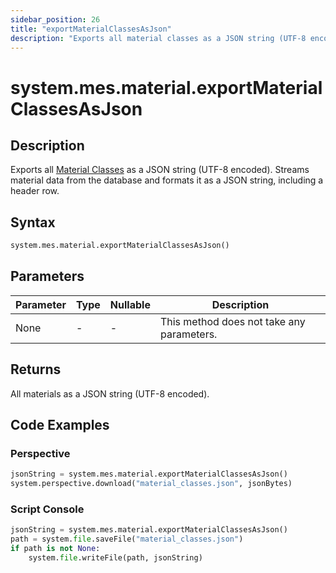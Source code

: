 ```yaml
---
sidebar_position: 26
title: "exportMaterialClassesAsJson"
description: "Exports all material classes as a JSON string (UTF-8 encoded)"
---
```


# system.mes.material.exportMaterialClassesAsJson

## Description

Exports all [Material Classes](../../data-model/material-model/material-class) as a JSON string (UTF-8 encoded).
Streams material data from the database and formats it as a JSON string, including a header row.

## Syntax

```python
system.mes.material.exportMaterialClassesAsJson()
```

## Parameters

| Parameter | Type | Nullable | Description                               |
|-----------|------|----------|-------------------------------------------|
| None      | -    | -        | This method does not take any parameters. |

## Returns

All materials as a JSON string (UTF-8 encoded).

## Code Examples

### Perspective
```python
jsonString = system.mes.material.exportMaterialClassesAsJson()
system.perspective.download("material_classes.json", jsonBytes)
```

### Script Console
```python
jsonString = system.mes.material.exportMaterialClassesAsJson()
path = system.file.saveFile("material_classes.json")
if path is not None:
	system.file.writeFile(path, jsonString)
```
